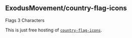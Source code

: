 ## ExodusMovement/country-flag-icons
Flags 3 Characters


This is just free hosting of [`country-flag-icons`](https://gitlab.com/catamphetamine/country-flag-icons).